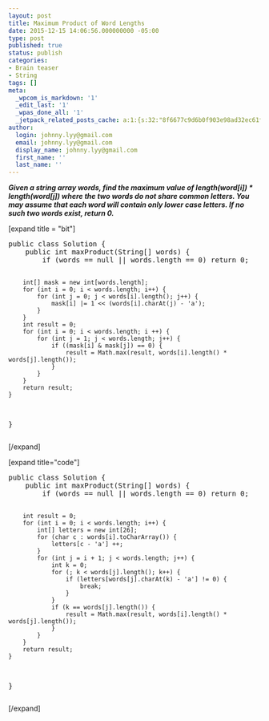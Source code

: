 ```yaml
---
layout: post
title: Maximum Product of Word Lengths
date: 2015-12-15 14:06:56.000000000 -05:00
type: post
published: true
status: publish
categories:
- Brain teaser
- String
tags: []
meta:
  _wpcom_is_markdown: '1'
  _edit_last: '1'
  _wpas_done_all: '1'
  _jetpack_related_posts_cache: a:1:{s:32:"8f6677c9d6b0f903e98ad32ec61f8deb";a:2:{s:7:"expires";i:1468533369;s:7:"payload";a:3:{i:0;a:1:{s:2:"id";i:1510;}i:1;a:1:{s:2:"id";i:1484;}i:2;a:1:{s:2:"id";i:1201;}}}}
author:
  login: johnny.lyy@gmail.com
  email: johnny.lyy@gmail.com
  display_name: johnny.lyy@gmail.com
  first_name: ''
  last_name: ''
---
```

<p><strong><em>Given a string array words, find the maximum value of length(word[i]) * length(word[j]) where the two words do not share common letters. You may assume that each word will contain only lower case letters. If no such two words exist, return 0.</em></strong></p>
<p>[expand title = "bit"]</p>
<pre>
public class Solution {
    public int maxProduct(String[] words) {
        if (words == null || words.length == 0) return 0;
        
        int[] mask = new int[words.length];
        for (int i = 0; i < words.length; i++) {
            for (int j = 0; j < words[i].length(); j++) {
                mask[i] |= 1 << (words[i].charAt(j) - 'a');
            }
        }
        int result = 0;
        for (int i = 0; i < words.length; i ++) {
            for (int j = 1; j < words.length; j++) {
                if ((mask[i] & mask[j]) == 0) {
                    result = Math.max(result, words[i].length() * words[j].length());
                }
            }
        }
        return result;
    }
}
</pre>
<p>[/expand]</p>
<p>[expand title="code"]</p>
<pre>
public class Solution {
    public int maxProduct(String[] words) {
        if (words == null || words.length == 0) return 0;
        
        int result = 0;
        for (int i = 0; i < words.length; i++) {
            int[] letters = new int[26];
            for (char c : words[i].toCharArray()) {
                letters[c - 'a'] ++;
            }
            for (int j = i + 1; j < words.length; j++) {
                int k = 0;
                for (; k < words[j].length(); k++) {
                    if (letters[words[j].charAt(k) - 'a'] != 0) {
                        break;
                    }
                }
                if (k == words[j].length()) {
                    result = Math.max(result, words[i].length() * words[j].length());
                }
            }
        }
        return result;
    }
}
</pre>
<p>[/expand]</p>
